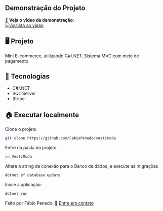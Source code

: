 ## Demonstração do Projeto

🎥 **Veja o vídeo da demonstração**:  
[![Assista ao vídeo](https://github.com/user-attachments/assets/b3712876-7e79-4d9b-b277-9a8c8a23fe59)](https://github.com/user-attachments/assets/5f2ff322-dbb9-478a-8d0d-111377e75ffe)


## 🖥️ Projeto

Mini E-commerce, utilizando C#/.NET. Sistema MVC com meio de pagamento.

## 🧱 Tecnologias

+ C#/.NET
+ SQL Server
+ Stripe


## 🏠 Executar localmente

Clone o projeto

```bash
git clone https://github.com/FabioPenedo/vestimoda
```

Entre na pasta do projeto

```bash
cd VestiModa
```


Altere a string de conexão para o Banco de dados, e execute as migrações

```bash
dotnet ef database update
```

Inicie a aplicação:

```bash
dotnet run
```

Feito por Fábio Penedo: 👋 [Entre em contato](https://www.linkedin.com/in/fabiopenedo/)